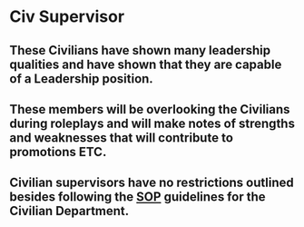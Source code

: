 # Civ Supervisor

## These Civilians have shown many leadership qualities and have shown that they are capable of a Leadership position.
## These members will be overlooking the Civilians during roleplays and will make notes of strengths and weaknesses that will contribute to promotions ETC.
## Civilian supervisors have no restrictions outlined besides following the [SOP](https://greater-ontario-gaming.github.io/CIVDocsGORP/Rules/Rules/) guidelines for the Civilian Department.